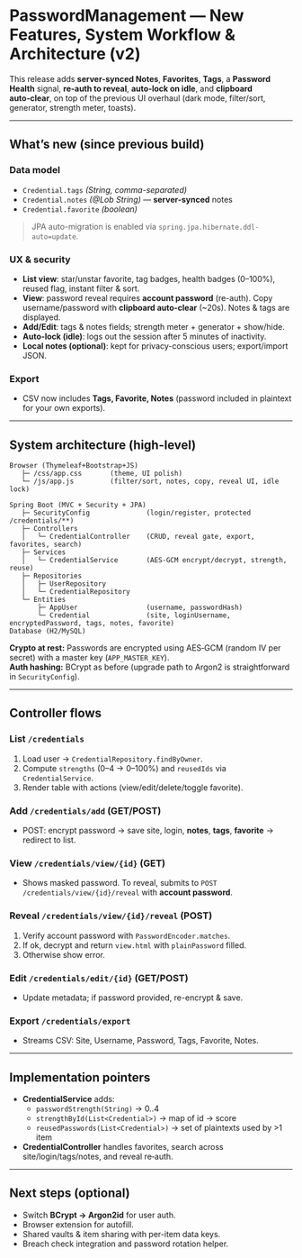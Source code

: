 # PasswordManagement — New Features, System Workflow & Architecture (v2)

This release adds **server-synced Notes**, **Favorites**, **Tags**, a **Password Health** signal, **re-auth to reveal**, **auto‑lock on idle**, and **clipboard auto‑clear**, on top of the previous UI overhaul (dark mode, filter/sort, generator, strength meter, toasts).

---

## What’s new (since previous build)

### Data model
- `Credential.tags` *(String, comma-separated)*
- `Credential.notes` *(@Lob String)* — **server-synced** notes
- `Credential.favorite` *(boolean)*

> JPA auto-migration is enabled via `spring.jpa.hibernate.ddl-auto=update`.

### UX & security
- **List view**: star/unstar favorite, tag badges, health badges (0–100%), reused flag, instant filter & sort.
- **View**: password reveal requires **account password** (re-auth). Copy username/password with **clipboard auto‑clear** (~20s). Notes & tags are displayed.
- **Add/Edit**: tags & notes fields; strength meter + generator + show/hide.
- **Auto‑lock (idle)**: logs out the session after 5 minutes of inactivity.
- **Local notes (optional)**: kept for privacy-conscious users; export/import JSON.

### Export
- CSV now includes **Tags, Favorite, Notes** (password included in plaintext for your own exports).

---

## System architecture (high-level)

```
Browser (Thymeleaf+Bootstrap+JS)
   ├─ /css/app.css       (theme, UI polish)
   └─ /js/app.js         (filter/sort, notes, copy, reveal UI, idle lock)

Spring Boot (MVC + Security + JPA)
   ├─ SecurityConfig              (login/register, protected /credentials/**)
   ├─ Controllers
   │   └─ CredentialController    (CRUD, reveal gate, export, favorites, search)
   ├─ Services
   │   └─ CredentialService       (AES‑GCM encrypt/decrypt, strength, reuse)
   ├─ Repositories
   │   ├─ UserRepository
   │   └─ CredentialRepository
   └─ Entities
       ├─ AppUser                 (username, passwordHash)
       └─ Credential              (site, loginUsername, encryptedPassword, tags, notes, favorite)
Database (H2/MySQL)
```

**Crypto at rest:** Passwords are encrypted using AES‑GCM (random IV per secret) with a master key (`APP_MASTER_KEY`).  
**Auth hashing:** BCrypt as before (upgrade path to Argon2 is straightforward in `SecurityConfig`).

---

## Controller flows

### List `/credentials`
1. Load user → `CredentialRepository.findByOwner`.
2. Compute `strengths` (0–4 → 0–100%) and `reusedIds` via `CredentialService`.
3. Render table with actions (view/edit/delete/toggle favorite).

### Add `/credentials/add` (GET/POST)
- POST: encrypt password → save site, login, **notes**, **tags**, **favorite** → redirect to list.

### View `/credentials/view/{id}` (GET)
- Shows masked password. To reveal, submits to `POST /credentials/view/{id}/reveal` with **account password**.

### Reveal `/credentials/view/{id}/reveal` (POST)
1. Verify account password with `PasswordEncoder.matches`.
2. If ok, decrypt and return `view.html` with `plainPassword` filled.
3. Otherwise show error.

### Edit `/credentials/edit/{id}` (GET/POST)
- Update metadata; if password provided, re-encrypt & save.

### Export `/credentials/export`
- Streams CSV: Site, Username, Password, Tags, Favorite, Notes.

---

## Implementation pointers

- **CredentialService** adds:
  - `passwordStrength(String)` → 0..4
  - `strengthById(List<Credential>)` → map of id → score
  - `reusedPasswords(List<Credential>)` → set of plaintexts used by >1 item
- **CredentialController** handles favorites, search across site/login/tags/notes, and reveal re‑auth.

---

## Next steps (optional)
- Switch **BCrypt → Argon2id** for user auth.
- Browser extension for autofill.
- Shared vaults & item sharing with per-item data keys.
- Breach check integration and password rotation helper.
